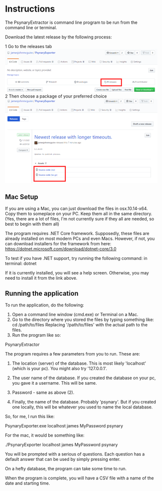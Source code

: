 # Instructions

The PsynaryExtractor is command line program to be run from the command line or terminal.

Download the latest release by the following process:

1 Go to the releases tab !["GitHub Release Tab"](GitHub1.png "GitHub Release Tab")  
2 Then choose a package of your preferred choice !["Packages"](GitHub2.png "Packages")


## Mac Setup

If you are using a Mac, you can just download the files in osx.10.14-x64.  Copy them to someplace on your PC.  Keep them all in the same directory. (Yes, there are a lot of files, I'm not currently sure if they all are needed, so best to begin with them all)

The program requires .NET Core framework.  Supposedly, these files are already installed on most modern PCs and even Macs.  However, if not, you can download installers for the framework from here: https://dotnet.microsoft.com/download/dotnet-core/3.0

To test if you have .NET support, try running the following command: in terminal:
dotnet

If it is currently installed, you will see a help screen.  Otherwise, you may need to install it from the link above.

## Running the application

To run the application, do the following:

1. Open a command line window (cmd.exe) or Terminal on a Mac.
2. Go to the directory where you stored the files by typing something like:
cd /path/to/files
Replacing '/path/to/files' with the actual path to the files.
3. Run the program like so:

PsynaryExtractor <hostname> <username> <password> <database name>

The program requires a few parameters from you to run.  These are:

1. The location (server) of the database.  This is most likely 'localhost' (which is your pc).  You might also try '127.0.0.1'.

2. The user name of the database.  If you created the database on your pc, you gave it a username.  This will be same.

3. Password - same as above (2).

4. Finally, the name of the database. Probably 'psynary'.  But if you created one locally, this will be whatever you used to name the local database.

So, for me, I run this like:

PsynaryExporter.exe localhost james MyPassword psynary

For the mac, it would be something like:

./PsynaryExporter localhost james MyPassword psynary

You will be prompted with a serious of questions.  Each question has a default answer that can be used by simply pressing enter.

On a hefty database, the program can take some time to run.

When the program is complete, you will have a CSV file with a name of the date and starting time.

